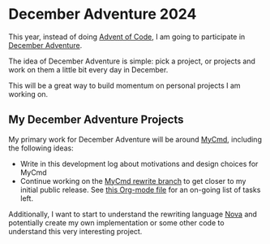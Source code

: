# December Adventure 2024

This year, instead of doing [Advent of Code](https://adventofcode.com), I am going to participate in [December Adventure](https://eli.li/december-adventure).

The idea of December Adventure is simple: pick a project, or projects and work on them a little bit every day in December.

This will be a great way to build momentum on personal projects I am working on.

## My December Adventure Projects

My primary work for December Adventure will be around [MyCmd](https://github.com/travisbhartwell/mycmd/tree/rewrite), including the following ideas:

- Write in this development log about motivations and design choices for MyCmd
- Continue working on the [MyCmd rewrite branch](https://github.com/travisbhartwell/mycmd/tree/rewrite) to get closer to my initial public release. See [this Org-mode file](https://raw.githubusercontent.com/travisbhartwell/mycmd/refs/heads/rewrite/docs/mycmd-planning.org) for an on-going list of tasks left.

Additionally, I want to start to understand the rewriting language [Nova](https://wiki.nova-lang.net/index.php?title=Main_Page) and potentially create my own implementation or some other code to understand this very interesting project.

